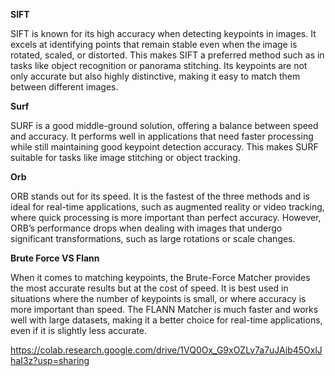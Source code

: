 **SIFT**

SIFT is known for its high accuracy when detecting keypoints in images. It excels at identifying points that remain stable even when the image is rotated, scaled, or distorted. This makes SIFT a preferred method such as in tasks like object recognition or panorama stitching. Its keypoints are not only accurate but also highly distinctive, making it easy to match them between different images.

**Surf**

SURF is a good middle-ground solution, offering a balance between speed and accuracy. It performs well in applications that need faster processing while still maintaining good keypoint detection accuracy. This makes SURF suitable for tasks like image stitching or object tracking.

**Orb**

ORB stands out for its speed. It is the fastest of the three methods and is ideal for real-time applications, such as augmented reality or video tracking, where quick processing is more important than perfect accuracy. However, ORB’s performance drops when dealing with images that undergo significant transformations, such as large rotations or scale changes.

**Brute Force VS Flann**

When it comes to matching keypoints, the Brute-Force Matcher provides the most accurate results but at the cost of speed. It is best used in situations where the number of keypoints is small, or where accuracy is more important than speed. The FLANN Matcher is much faster and works well with large datasets, making it a better choice for real-time applications, even if it is slightly less accurate.

https://colab.research.google.com/drive/1VQ0Ox_G9xOZLv7a7uJAib45OxlJhaI3z?usp=sharing
